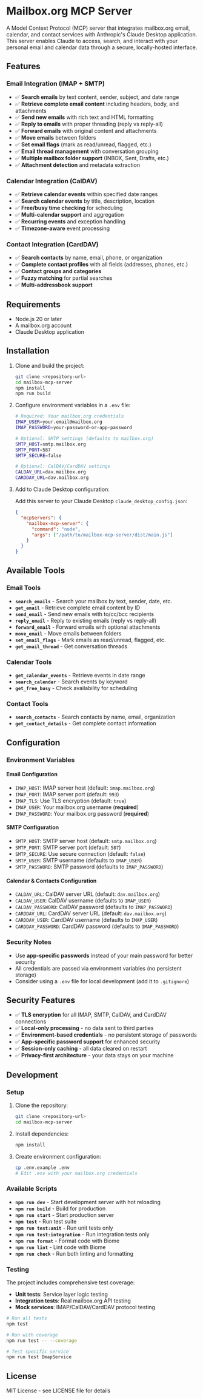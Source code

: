 # Mailbox.org MCP Server

A Model Context Protocol (MCP) server that integrates mailbox.org email, calendar, and contact services with Anthropic's Claude Desktop application. This server enables Claude to access, search, and interact with your personal email and calendar data through a secure, locally-hosted interface.

## Features

### **Email Integration (IMAP + SMTP)**
- ✅ **Search emails** by text content, sender, subject, and date range
- ✅ **Retrieve complete email content** including headers, body, and attachments
- ✅ **Send new emails** with rich text and HTML formatting
- ✅ **Reply to emails** with proper threading (reply vs reply-all)
- ✅ **Forward emails** with original content and attachments
- ✅ **Move emails** between folders
- ✅ **Set email flags** (mark as read/unread, flagged, etc.)
- ✅ **Email thread management** with conversation grouping
- ✅ **Multiple mailbox folder support** (INBOX, Sent, Drafts, etc.)
- ✅ **Attachment detection** and metadata extraction

### **Calendar Integration (CalDAV)**
- ✅ **Retrieve calendar events** within specified date ranges
- ✅ **Search calendar events** by title, description, location
- ✅ **Free/busy time checking** for scheduling
- ✅ **Multi-calendar support** and aggregation
- ✅ **Recurring events** and exception handling
- ✅ **Timezone-aware** event processing

### **Contact Integration (CardDAV)**
- ✅ **Search contacts** by name, email, phone, or organization
- ✅ **Complete contact profiles** with all fields (addresses, phones, etc.)
- ✅ **Contact groups and categories**
- ✅ **Fuzzy matching** for partial searches
- ✅ **Multi-addressbook support**

## Requirements

- Node.js 20 or later
- A mailbox.org account
- Claude Desktop application

## Installation

1. Clone and build the project:

   ```bash
   git clone <repository-url>
   cd mailbox-mcp-server
   npm install
   npm run build
   ```

2. Configure environment variables in a `.env` file:

   ```bash
   # Required: Your mailbox.org credentials
   IMAP_USER=your.email@mailbox.org
   IMAP_PASSWORD=your-password-or-app-password
   
   # Optional: SMTP settings (defaults to mailbox.org)
   SMTP_HOST=smtp.mailbox.org
   SMTP_PORT=587
   SMTP_SECURE=false
   
   # Optional: CalDAV/CardDAV settings
   CALDAV_URL=dav.mailbox.org
   CARDDAV_URL=dav.mailbox.org
   ```

3. Add to Claude Desktop configuration:

   Add this server to your Claude Desktop `claude_desktop_config.json`:

   ```json
   {
     "mcpServers": {
       "mailbox-mcp-server": {
         "command": "node",
         "args": ["/path/to/mailbox-mcp-server/dist/main.js"]
       }
     }
   }
   ```

## Available Tools

### **Email Tools**
- **`search_emails`** - Search your mailbox by text, sender, date, etc.
- **`get_email`** - Retrieve complete email content by ID
- **`send_email`** - Send new emails with to/cc/bcc recipients
- **`reply_email`** - Reply to existing emails (reply vs reply-all)
- **`forward_email`** - Forward emails with optional attachments
- **`move_email`** - Move emails between folders
- **`set_email_flags`** - Mark emails as read/unread, flagged, etc.
- **`get_email_thread`** - Get conversation threads

### **Calendar Tools**
- **`get_calendar_events`** - Retrieve events in date range
- **`search_calendar`** - Search events by keyword
- **`get_free_busy`** - Check availability for scheduling

### **Contact Tools**
- **`search_contacts`** - Search contacts by name, email, organization
- **`get_contact_details`** - Get complete contact information

## Configuration

### **Environment Variables**

#### **Email Configuration**
- `IMAP_HOST`: IMAP server host (default: `imap.mailbox.org`)
- `IMAP_PORT`: IMAP server port (default: `993`)
- `IMAP_TLS`: Use TLS encryption (default: `true`)
- `IMAP_USER`: Your mailbox.org username (**required**)
- `IMAP_PASSWORD`: Your mailbox.org password (**required**)

#### **SMTP Configuration** 
- `SMTP_HOST`: SMTP server host (default: `smtp.mailbox.org`)
- `SMTP_PORT`: SMTP server port (default: `587`)
- `SMTP_SECURE`: Use secure connection (default: `false`)
- `SMTP_USER`: SMTP username (defaults to `IMAP_USER`)
- `SMTP_PASSWORD`: SMTP password (defaults to `IMAP_PASSWORD`)

#### **Calendar & Contacts Configuration**
- `CALDAV_URL`: CalDAV server URL (default: `dav.mailbox.org`)
- `CALDAV_USER`: CalDAV username (defaults to `IMAP_USER`)
- `CALDAV_PASSWORD`: CalDAV password (defaults to `IMAP_PASSWORD`)
- `CARDDAV_URL`: CardDAV server URL (default: `dav.mailbox.org`)
- `CARDDAV_USER`: CardDAV username (defaults to `IMAP_USER`)
- `CARDDAV_PASSWORD`: CardDAV password (defaults to `IMAP_PASSWORD`)

### **Security Notes**
- Use **app-specific passwords** instead of your main password for better security
- All credentials are passed via environment variables (no persistent storage)
- Consider using a `.env` file for local development (add it to `.gitignore`)

## Security Features

- ✅ **TLS encryption** for all IMAP, SMTP, CalDAV, and CardDAV connections
- ✅ **Local-only processing** - no data sent to third parties
- ✅ **Environment-based credentials** - no persistent storage of passwords
- ✅ **App-specific password support** for enhanced security
- ✅ **Session-only caching** - all data cleared on restart
- ✅ **Privacy-first architecture** - your data stays on your machine

## Development

### **Setup**

1. Clone the repository:
   ```bash
   git clone <repository-url>
   cd mailbox-mcp-server
   ```

2. Install dependencies:
   ```bash
   npm install
   ```

3. Create environment configuration:
   ```bash
   cp .env.example .env
   # Edit .env with your mailbox.org credentials
   ```

### **Available Scripts**

- **`npm run dev`** - Start development server with hot reloading
- **`npm run build`** - Build for production
- **`npm run start`** - Start production server
- **`npm test`** - Run test suite
- **`npm run test:unit`** - Run unit tests only
- **`npm run test:integration`** - Run integration tests only
- **`npm run format`** - Format code with Biome
- **`npm run lint`** - Lint code with Biome
- **`npm run check`** - Run both linting and formatting

### **Testing**

The project includes comprehensive test coverage:

- **Unit tests**: Service layer logic testing
- **Integration tests**: Real mailbox.org API testing  
- **Mock services**: IMAP/CalDAV/CardDAV protocol testing

```bash
# Run all tests
npm test

# Run with coverage
npm run test -- --coverage

# Test specific service
npm run test ImapService
```

## License

MIT License - see LICENSE file for details
